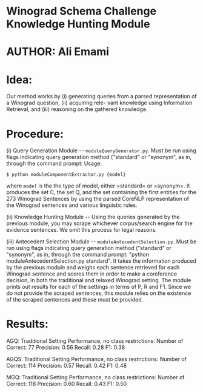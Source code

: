 # Winograd Schema Challenge Knowledge Hunting Module
# AUTHOR: Ali Emami

# Idea: 

Our  method  works  by  (i)  generating  queries  from  a  parsed  representation
of  a  Winograd  question,  (ii)  acquiring  rele- vant  knowledge  using  Information  Retrieval, and (iii) reasoning on the gathered knowledge.

# Procedure:

(i) Query Generation Module -- `moduleQueryGenerator.py`. Must be run using flags indicating query generation method ("standard" or "synonym", as in, through the command prompt:
Usage:

   `$ python moduleComponentExtractor.py {model}`
   
   where `model` is the the type of model, either =standard= or =synonym=. It produces the set C, the set Q, and the set containing the first entities for the 273 Winograd Sentences by using the parsed CoreNLP representation of the Winograd sentences and various linguistic rules.

(ii) Knowledge Hunting Module -- Using the queries generated by the previous module, you may scrape whichever corpus/search engine for the evidence sentences. We omit this process for legal reasons. 

(iii) Antecedent Selection Module -- `moduleAntecedentSelection.py`. Must be run using flags indicating query generation method ("standard" or "synonym", as in, through the command prompt: "python moduleAntecedentSelection.py standard". It takes the information produced by the previous module and weighs each sentence retrieved for each Winograd sentence and scores them in order to make a coreference decision, in both the traditional and relaxed Winograd setting. The module prints out results for each of the settings in terms of P, R and F1. Since we do not provide the scraped sentences, this module relies on the existence of the scraped sentences and these must be provided.

# Results:

AGQ:
Traditional Setting Performance, no class restrictions: 
Number of Correct: 77
Precision: 0.56
Recall: 0.28
F1: 0.38


AGQS:
Traditional Setting Performance, no class restrictions: 
Number of Correct: 114
Precision: 0.57
Recall: 0.42
F1: 0.48


MGQ:
Traditional Setting Performance, no class restrictions: 
Number of Correct: 118
Precision: 0.60
Recall: 0.43
F1: 0.50

